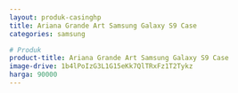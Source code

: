 ```yaml
---
layout: produk-casinghp
title: Ariana Grande Art Samsung Galaxy S9 Case
categories: samsung

# Produk
product-title: Ariana Grande Art Samsung Galaxy S9 Case
image-drive: 1b4lPoIzG3L1G15eKk7QlTRxFz1T2Tykz
harga: 90000
---
```

